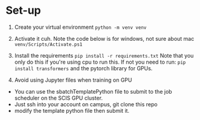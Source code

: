 # Set-up
1. Create your virtual environment
`python -m venv venv`

2. Activate it cuh. Note the code below is for windows, not sure about mac
`venv/Scripts/Activate.ps1`

3. Install the requirements
`pip install -r requirements.txt`
Note that you only do this if you're using cpu to run this. If not you need to run:
`pip install transformers`
and the pytorch library for GPUs. 

4. Avoid using Jupyter files when training on GPU
- You can use the sbatchTemplatePython file to submit to the job scheduler on the SCIS GPU cluster. 
- Just ssh into your account on campus, git clone this repo
- modify the template python file then submit it.